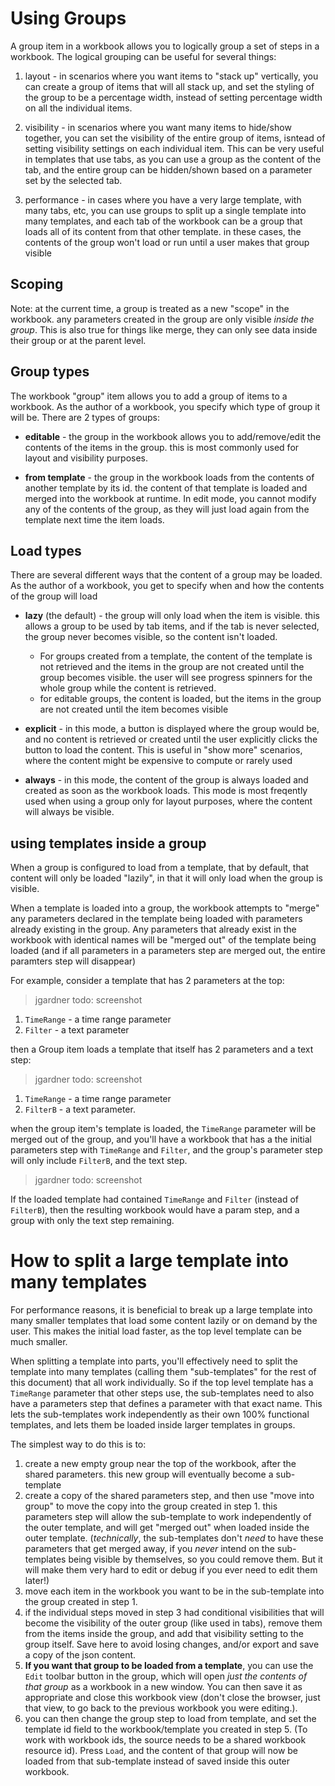 # Using Groups

A group item in a workbook allows you to logically group a set of steps in a workbook.  The logical grouping can be useful for several things:

1. layout - in scenarios where you want items to "stack up" vertically, you can create a group of items that will all stack up, and set the styling of the group to be a percentage width, instead of setting percentage width on all the individual items.

2. visibility - in scenarios where you want many items to hide/show together, you can set the visibility of the entire group of items, isntead of setting visibility settings on each individual item. This can be very useful in templates that use tabs, as you can use a group as the content of the tab, and the entire group can be hidden/shown based on a parameter set by the selected tab.

3. performance - in cases where you have a very large template, with many tabs, etc, you can use groups to split up a single template into many templates, and each tab of the workbook can be a group that loads all of its content from that other template.  in these cases, the contents of the group won't load or run until a user makes that group visible

## Scoping
Note: at the current time, a group is treated as a new "scope" in the workbook.  any parameters created in the group are only visible *inside the group*.  This is also true for things like merge, they can only see data inside their group or at the parent level.

## Group types
The workbook "group" item allows you to add a group of items to a workbook. As the author of a workbook, you specify which type of group it will be. There are 2 types of groups:

* **editable** - the group in the workbook allows you to add/remove/edit the contents of the items in the group. this is most commonly used for layout and visibility purposes.

*  **from template** - the group in the workbook loads from the contents of another template by its id.  the content of that template is loaded and merged into the workbook at runtime.  In edit mode, you cannot modify any of the contents of the group, as they will just load again from the template next time the item loads.

## Load types
There are several different ways that the content of a group may be loaded.  As the author of a workbook, you get to specify when and how the contents of the group will load

* **lazy** (the default) - the group will only load when the item is visible.  this allows a group to be used by tab items, and if the tab is never selected, the group never becomes visible, so the content isn't loaded.  
    - For groups created from a template, the content of the template is not retrieved and the items in the group are not created until the group becomes visible.  the user will see progress spinners for the whole group while the content is retrieved.
    - for editable groups, the content is loaded, but the items in the group are not created until the item becomes visible

* **explicit** - in this mode, a button is displayed where the group would be, and no content is retrieved or created until the user explicitly clicks the button to load the content. This is useful in "show more" scenarios, where the content might be expensive to compute or rarely used

* **always** - in this mode, the content of the group is always loaded and created as soon as the workbook loads. This mode is most freqently used when using a group only for layout purposes, where the content will always be visible.

## using templates inside a group
When a group is configured to load from a template, that by default, that content will only be loaded "lazily", in that it will only load when the group is visible. 

When a template is loaded into a group, the workbook attempts to "merge" any parameters declared in the template being loaded with parameters already existing in the group.  Any parameters that already exist in the workbook with identical names will be "merged out" of the template being loaded (and if all parameters in a parameters step are merged out, the entire paramters step will disappear)

For example, consider a template that has 2 parameters at the top:

> jgardner todo: screenshot

1. `TimeRange` - a time range parameter
2. `Filter` - a text parameter

then a Group item loads a template that itself has 2 parameters and a text step:

> jgardner todo: screenshot

1. `TimeRange` - a time range parameter
2. `FilterB` - a text parameter.

when the group item's template is loaded, the `TimeRange` parameter will be merged out of the group, and you'll have a workbook that has a the initial parameters step with `TimeRange` and `Filter`, and the group's parameter step will only include `FilterB`, and the text step.

> jgardner todo: screenshot


If the loaded template had contained `TimeRange` and `Filter` (instead of `FilterB`), then the resulting workbook would have a param step, and a group with only the text step remaining.

# How to split a large template into many templates

For performance reasons, it is beneficial to break up a large template into many smaller templates that load some content lazily or on demand by the user. This makes the initial load faster, as the top level template can be much smaller.

When splitting a template into parts, you'll effectively need to split the template into many templates (calling them "sub-templates" for the rest of this document) that all work individually. So if the top level template has a `TimeRange` parameter that other steps use, the sub-templates need to also have a parameters step that defines a parameter with that exact name. This lets the sub-templates work independently as their own 100% functional templates, and lets them be loaded inside larger templates in groups.

The simplest way to do this is to:
1. create a new empty group near the top of the workbook, after the shared parameters. this new group will eventually become a sub-template
2. create a copy of the shared parameters step, and then use "move into group" to move the copy into the group created in step 1.  this parameters step will allow the sub-template to work independently of the outer template, and will get "merged out" when loaded inside the outer template.
(*technically*, the sub-templates don't *need* to have these parameters that get merged away, if you *never* intend on the sub-templates being visible by themselves, so you could remove them.  But it will make them very hard to edit or debug if you ever need to edit them later!)
3. move each item in the workbook you want to be in the sub-template into the group created in step 1.
4. if the individual steps moved in step 3 had conditional visibilities that will become the visibility of the outer group (like used in tabs), remove them from the items inside the group, and add that visibility setting to the group itself. Save here to avoid losing changes, and/or export and save a copy of the json content.
5. **If you want that group to be loaded from a template**, you can use the `Edit` toolbar button in the group, which will open *just the contents of that group* as a workbook in a new window.  You can then save it as appropriate and close this workbook view (don't close the browser, just that view, to go back to the previous workbook you were editing.).
6. you can then change the group step to load from template, and set the template id field to the workbook/template you created in step 5. (To work with workbook ids, the source needs to be a shared workbook resource id).  Press `Load`, and the content of that group will now be loaded from that sub-template instead of saved inside this outer workbook.


